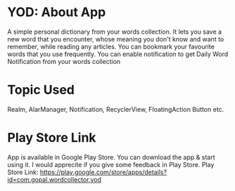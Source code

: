 # YOD: About App
A simple personal dictionary from your words collection. It lets you save a new word that you encounter, whose meaning you don't know and want to remember, while reading any articles. You can bookmark your favourite words that you use frequently. You can enable notification to get Daily Word Notification from your words collection

# Topic Used
Realm, AlarManager, Notification, RecyclerView, FloatingAction Button etc.

# Play Store Link
App is available in Google Play Store. You can download the app & start using it. I would apprecite if you give some feedback in Play Store.
Play Store Link: https://play.google.com/store/apps/details?id=com.gopal.wordcollector.yod
